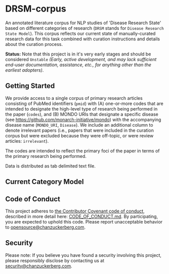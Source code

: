 # DRSM-corpus

An annotated literature corpus for NLP studies of 'Disease Research State' based on different categories of research (`DRSM` stands for `Disease Research State Model`). This corpus reflects our current state of manually-curated research data for this task combined with curation instructions and details about the curation process.

**Status:** Note that this project is in it's very early stages and should be considered `Unstable` _(Early, active development, and may lack sufficient end-user documentation, assistance, etc., for anything other than the earliest adopters)_.


## Getting Started

We provide access to a single corpus of primary research articles consisting of PubMed identifiers (`pmid`) with (A) one-or-more codes that are intended to designate the high-level type of research being performed in the paper (`codes`), and (B) MONDO URIs that designate a specific disease (see https://github.com/monarch-initiative/mondo) with the accompanying disease name (`MONDO_URI`, `Disease`). We include an additional column to denote irrelevant papers (i.e., papers that were included in the curation corpus but were excluded because they were off-topic, or were review articles: `irrelevant`). 

The codes are intended to reflect the primary foci of the paper in terms of the primary research being performed.

Data is distributed as tab delimited text file. 

## Current Category Model


## Code of Conduct 

This project adheres to [the Contributor Covenant code of conduct](https://www.contributor-covenant.org/), described in more detail here: [CODE_OF_CONDUCT.md](CODE_OF_CONDUCT.md). By participating, you are expected to uphold this code. Please report unacceptable behavior to opensource@chanzuckerberg.com.


## Security 

Please note: If you believe you have found a security involving this project, please responsibly disclose by contacting us at security@chanzuckerberg.com.
